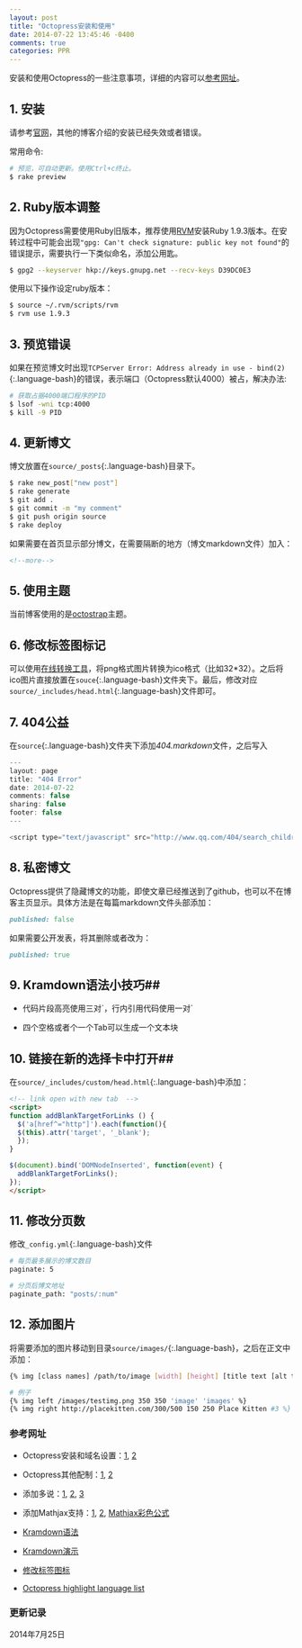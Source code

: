 ```yaml
---
layout: post
title: "Octopress安装和使用"
date: 2014-07-22 13:45:46 -0400
comments: true
categories: PPR
---
```


安装和使用Octopress的一些注意事项，详细的内容可以[参考网址](#Ref)。

## 1. 安装 ##

请参考[官网](http://octopress.org/)，其他的博客介绍的安装已经失效或者错误。

常用命令:

~~~ bash
# 预览，可自动更新。使用Ctrl+c终止。
$ rake preview
~~~
    
## 2. Ruby版本调整 ##

因为Octopress需要使用Ruby旧版本，推荐使用[RVM](https://rvm.io/)安装Ruby 1.9.3版本。在安转过程中可能会出现`"gpg: Can't check signature: public key not found"`的错误提示，需要执行一下类似命名，添加公用匙。

~~~ bash
$ gpg2 --keyserver hkp://keys.gnupg.net --recv-keys D39DC0E3
~~~

使用以下操作设定ruby版本：

~~~ bash
$ source ~/.rvm/scripts/rvm
$ rvm use 1.9.3
~~~
<!--more-->    

## 3. 预览错误 ##

如果在预览博文时出现`TCPServer Error: Address already in use - bind(2)`{:.language-bash}的错误，表示端口（Octopress默认4000）被占，解决办法:

~~~bash
# 获取占据4000端口程序的PID
$ lsof -wni tcp:4000
$ kill -9 PID
~~~

## 4. 更新博文 ##

博文放置在`source/_posts`{:.language-bash}目录下。

~~~ bash
$ rake new_post["new post"]
$ rake generate
$ git add .
$ git commit -m "my comment" 
$ git push origin source
$ rake deploy
~~~
如果需要在首页显示部分博文，在需要隔断的地方（博文markdown文件）加入：

~~~ html
<!--more-->
~~~

## 5. 使用主题 ##

当前博客使用的是[octostrap](http://kaworu.github.io/octopress/)主题。

## 6. 修改标签图标记 ##

可以使用[在线转换工具](http://converticon.com/)，将png格式图片转换为ico格式（比如32*32）。之后将ico图片直接放置在`souce`{:.language-bash}文件夹下。最后，修改对应`source/_includes/head.html`{:.language-bash}文件即可。

## 7. 404公益 ##

在`source`{:.language-bash}文件夹下添加*404.markdown*文件，之后写入

~~~ javascript
---
layout: page
title: "404 Error"
date: 2014-07-22
comments: false
sharing: false
footer: false
---

<script type="text/javascript" src="http://www.qq.com/404/search_children.js?edition=small" charset="utf-8"></script>
~~~

## 8. 私密博文 ##

Octopress提供了隐藏博文的功能，即使文章已经推送到了github，也可以不在博客主页显示。具体方法是在每篇markdown文件头部添加：

~~~ ruby
published: false
~~~

如果需要公开发表，将其删除或者改为：

~~~ ruby
published: true
~~~

## 9. Kramdown语法小技巧##

* 代码片段高亮使用三对\`，行内引用代码使用一对\`

* 四个空格或者个一个Tab可以生成一个文本块

## 10. 链接在新的选择卡中打开##

在`source/_includes/custom/head.html`{:.language-bash}中添加：

~~~ html
<!-- link open with new tab  -->
<script>
function addBlankTargetForLinks () {
  $('a[href^="http"]').each(function(){
  $(this).attr('target', '_blank');
  });
}

$(document).bind('DOMNodeInserted', function(event) {
  addBlankTargetForLinks();
});
</script>

~~~

## 11. 修改分页数 ##

修改`_config.yml`{:.language-bash}文件

~~~ bash
# 每页最多展示的博文数目
paginate: 5

# 分页后博文地址
paginate_path: "posts/:num"
~~~

## 12. 添加图片 ##

将需要添加的图片移动到目录`source/images/`{:.language-bash}，之后在正文中添加：

~~~ bash
{% img [class names] /path/to/image [width] [height] [title text [alt text]] %}

# 例子
{% img left /images/testimg.png 350 350 'image' 'images' %}
{% img right http://placekitten.com/300/500 150 250 Place Kitten #3 %}
~~~

### <a id="Ref">参考网址</a> ###

* Octopress安装和域名设置：[1](http://tchen.me/posts/2012-12-16-first-blog.html), [2](http://beyondvincent.com/blog/2013/08/03/108-creating-a-github-blog-using-octopress/)

* Octopress其他配制：[1](http://812lcl.com/blog/2013/10/26/octopressce-bian-lan-ji-ping-lun-xi-tong-ding-zhi/), [2](http://cn.soulmachine.me/blog/20130402/)

* 添加多说：[1](http://havee.me/internet/2013-02/add-duoshuo-commemt-system-into-octopress.html), [2](http://kaiimeng.cn/my-first-octopress-blog/), [3](http://cn.soulmachine.me/blog/20130402/)

* 添加Mathjax支持：[1](http://yanping.me/cn/blog/2012/03/10/octopress-with-latex/), [2](http://www.idryman.org/blog/2012/03/10/writing-math-equations-on-octopress/), [Mathjax彩色公式](http://yanping.me/cn/blog/2012/03/10/octopress-with-latex/)

* [Kramdown语法](http://kramdown.gettalong.org/syntax.html)

* [Kramdown演示](http://kramdown.gettalong.org/quickref.html)

* [修改标签图标](http://yibao.buertec.net/blog/2013/12/03/set-up-favicon-dot-png-slash-favicon-dot-ico-on-octopress/)

* [Octopress highlight language list](http://pygments.org/docs/lexers/)

### 更新记录 ###

2014年7月25日


